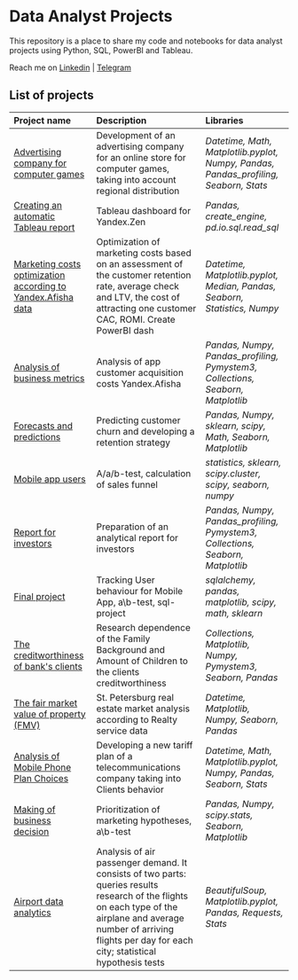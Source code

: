 # Data Analyst Projects

This repository is a place to share my code and notebooks for data analyst projects using Python, SQL, PowerBI and Tableau.

Reach me on [Linkedin](www.linkedin.com/in/valentina-tikhova) | [Telegram](https://t.me/Tikhova_Valentina)


## List of projects

| Project name         | Description               | Libraries          |
| :------------------------| :--------------------- |:----------------------------------|
| [Advertising company for computer games](market_of_games)| Development of an advertising company for an online store for computer games, taking into account regional distribution| *Datetime, Math, Matplotlib.pyplot, Numpy, Pandas, Pandas_profiling, Seaborn, Stats*|
|[Сreating an automatic Tableau report](automation)| Tableau dashboard for Yandex.Zen | *Pandas, create_engine, pd.io.sql.read_sql* |
| [Marketing costs optimization according to Yandex.Afisha data](marketing_costs)| Optimization of marketing costs based on an assessment of the customer retention rate, average check and LTV, the cost of attracting one customer CAC, ROMI. Create PowerBI dash | *Datetime, Matplotlib.pyplot, Median, Pandas, Seaborn, Statistics, Numpy*|
|[Analysis of business metrics](analysis_of_bus_metrics)|Analysis of app customer acquisition costs Yandex.Afisha|*Pandas, Numpy, Pandas_profiling, Pymystem3, Collections, Seaborn, Matplotlib*|
|[Forecasts and predictions](forecasts_and_predictions)|Predicting customer churn and developing a retention strategy|*Pandas, Numpy, sklearn, scipy, Math, Seaborn, Matplotlib*|
|[Mobile app users](mobile_app_users)|A/a/b-test, calculation of sales funnel |*statistics, sklearn, scipy.cluster, scipy, seaborn, numpy*|
|[Report for investors](report_for_investors)|Preparation of an analytical report for investors|*Pandas, Numpy, Pandas_profiling, Pymystem3, Collections, Seaborn, Matplotlib*|
|[Final project](final_project)|Tracking User behaviour for Mobile App, a\b-test, sql-project|*sqlalchemy, pandas, matplotlib, scipy, math, sklearn*|
| [The creditworthiness of bank's clients](credit_score) | Research dependence of the Family Background and Amount of Children to the clients creditworthiness | *Collections, Matplotlib, Numpy, Pymystem3, Seaborn, Pandas*|
| [The fair market value of property (FMV)](market_price_of_object) | St. Petersburg real estate market analysis according to Realty service data | *Datetime, Matplotlib, Numpy, Seaborn, Pandas*|
| [Analysis of Mobile Phone Plan Choices](tariff_revenue)| Developing a new tariff plan of a telecommunications company taking into Clients behavior| *Datetime, Math, Matplotlib.pyplot, Numpy, Pandas, Seaborn, Stats*|
|[Making of business decision](making_of_bus_decision)|Prioritization of marketing hypotheses, a\b-test|*Pandas, Numpy, scipy.stats, Seaborn, Matplotlib*|
| [Airport data analytics](airports_analytics)| Analysis of air passenger demand. It consists of two parts: queries results research of the flights on each type of the airplane and average number of arriving flights per day for each city; statistical hypothesis tests| *BeautifulSoup, Matplotlib.pyplot, Pandas, Requests, Stats*|
